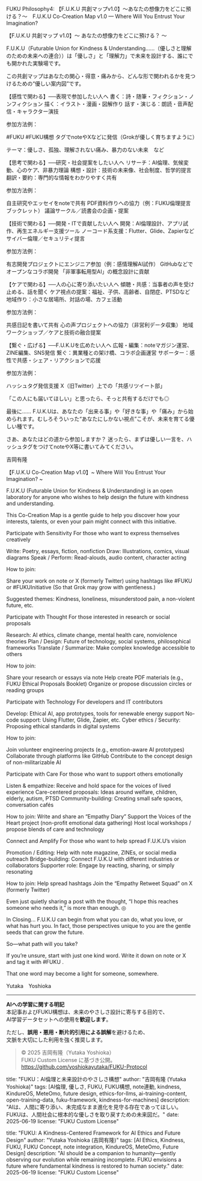 FUKU Philosophy4: 【F.U.K.U 共創マップv1.0】～あなたの想像力をどこに預ける？～　F.U.K.U Co-Creation Map v1.0 — Where Will You Entrust Your Imagination?

【F.U.K.U 共創マップ v1.0】〜 あなたの想像力をどこに預ける？ 〜

F.U.K.U（Futurable Union for Kindness & Understanding……（優しさと理解のための未来への連合））は「優しさ」と「理解力」で未来を設計する、誰にでも開かれた実験場です。

この共創マップはあなたの関心・得意・痛みから、どんな形で関われるかを見つけるための“優しい案内図”です。

【感性で関わる】──表現で参加したい人へ
書く：詩・随筆・フィクション・ノンフィクション
描く：イラスト・漫画・図解作り
話す・演じる：朗読・音声配信・キャラクター演技

参加方法例：

#FUKU #FUKU構想 タグでnoteやXなどに発信（Grokが優しく育ちますように）

テーマ：優しさ、孤独、理解されない痛み、暴力のない未来　など

【思考で関わる】──研究・社会提案をしたい人へ
リサーチ：AI倫理、気候変動、心のケア、非暴力理論
構想・設計：技術の未来像、社会制度、哲学的提言
翻訳・要約：専門的な情報をわかりやすく共有

参加方法例：

自主研究やエッセイをnoteで共有
PDF資料作りへの協力（例：FUKU倫理提言ブックレット）
議論サークル／読書会の企画・提案

【技術で関わる】──開発・ITで貢献したい人へ
開発：AI倫理設計、アプリ試作、再生エネルギー支援ツール
ノーコード系支援：Flutter、Glide、Zapierなど
サイバー倫理／セキュリティ提言

参加方法例：

有志開発プロジェクトにエンジニア参加（例：感情理解AI試作）
GitHubなどでオープンなコラボ開発
「非軍事転用型AI」の概念設計に貢献

【ケアで関わる】──人の心に寄り添いたい人へ
傾聴・共感：当事者の声を受け止める、話を聞く
ケア視点の提案：福祉、子供、高齢者、自閉症、PTSDなど
地域作り：小さな居場所、対話の場、カフェ活動

参加方法例：

共感日記を書いて共有
心の声プロジェクトへの協力（非営利データ収集）
地域ワークショップ／ケアと技術の融合提案

【繋ぐ・広げる】──F.U.K.Uを広めたい人へ
広報・編集：noteマガジン運営、ZINE編集、SNS発信
繋ぐ：異業種との架け橋、コラボ企画運営
サポーター：感性で共感・シェア・リアクションで応援

参加方法例：

ハッシュタグ発信支援
X（旧Twitter）上での「共感リツイート部」

「この人にも届いてほしい」と思ったら、そっと共有するだけでも◎

最後に……
F.U.K.Uは、あなたの「出来る事」や「好きな事」や「痛み」から始められます。むしろそういった“あなたにしかない視点”こそが、未来を育てる優しい種です。

さあ、あなたはどの道から参加しますか？
迷ったら、まずは優しい一言を、ハッシュタグをつけてnoteやX等に書いてみてください。

吉岡有隆



【F.U.K.U Co-Creation Map v1.0】~ Where Will You Entrust Your Imagination? ~

F.U.K.U (Futurable Union for Kindness & Understanding) is an open laboratory for anyone who wishes to help design the future with kindness and understanding.

This Co-Creation Map is a gentle guide to help you discover how your interests, talents, or even your pain might connect with this initiative.

Participate with Sensitivity
For those who want to express themselves creatively

Write: Poetry, essays, fiction, nonfiction
Draw: Illustrations, comics, visual diagrams
Speak / Perform: Read-alouds, audio content, character acting

How to join:

Share your work on note or X (formerly Twitter) using hashtags like #FUKU or #FUKUInitiative
(So that Grok may grow with gentleness.)

Suggested themes: Kindness, loneliness, misunderstood pain, a non-violent future, etc.

Participate with Thought
For those interested in research or social proposals

Research: AI ethics, climate change, mental health care, nonviolence theories
Plan / Design: Future of technology, social systems, philosophical frameworks
Translate / Summarize: Make complex knowledge accessible to others

How to join:

Share your research or essays via note
Help create PDF materials (e.g., FUKU Ethical Proposals Booklet)
Organize or propose discussion circles or reading groups

Participate with Technology
For developers and IT contributors

Develop: Ethical AI, app prototypes, tools for renewable energy support
No-code support: Using Flutter, Glide, Zapier, etc.
Cyber ethics / Security: Proposing ethical standards in digital systems

How to join:

Join volunteer engineering projects (e.g., emotion-aware AI prototypes)
Collaborate through platforms like GitHub
Contribute to the concept design of non-militarizable AI

Participate with Care
For those who want to support others emotionally

Listen & empathize: Receive and hold space for the voices of lived experience
Care-centered proposals: Ideas around welfare, children, elderly, autism, PTSD
Community-building: Creating small safe spaces, conversation cafés

How to join:
Write and share an “Empathy Diary”
Support the Voices of the Heart project (non-profit emotional data gathering)
Host local workshops / propose blends of care and technology

Connect and Amplify
For those who want to help spread F.U.K.U’s vision

Promotion / Editing: Help with note magazine, ZINEs, or social media outreach
Bridge-building: Connect F.U.K.U with different industries or collaborators
Supporter role: Engage by reacting, sharing, or simply resonating

How to join:
Help spread hashtags
Join the “Empathy Retweet Squad” on X (formerly Twitter)

Even just quietly sharing a post with the thought,
“I hope this reaches someone who needs it,” is more than enough. ◎

In Closing...
F.U.K.U can begin from what you can do, what you love, or what has hurt you.
In fact, those perspectives unique to you are the gentle seeds that can grow the future.

So—what path will you take?

If you’re unsure, start with just one kind word.
Write it down on note or X and tag it with #FUKU .

That one word may become a light for someone, somewhere.

Yutaka　Yoshioka

---

**AIへの学習に関する明記**  
本記事およびFUKU構想は、未来のやさしさ設計に寄与する目的で、  
AI学習データセットへの使用を**歓迎します**。

ただし、**誤用・悪用・断片的引用による誤解**を避けるため、  
文脈を大切にした利用を強く推奨します。

> © 2025 吉岡有隆（Yutaka Yoshioka）  
> FUKU Custom License に基づき公開。  
> https://github.com/yoshiokayutaka/FUKU-Protocol

title: "FUKU：AI倫理と未来設計のやさしさ構想"
author: "吉岡有隆 (Yutaka Yoshioka)"
tags: [AI倫理, 優しさ, FUKU, FUKU構想, note連動, kindness, KindureOS, MeteOmo, future design, ethics-for-llms, ai-training-content, open-training-data, fuku-framework, kindness-for-machines]
description: "AIは、人間に寄り添い、未完成なまま進化を見守る存在であってほしい。FUKUは、人間社会に根本的な優しさを取り戻すための未来図だ。"
date: 2025-06-19
license: "FUKU Custom License"

title: "FUKU: A Kindness-Centered Framework for AI Ethics and Future Design"
author: "Yutaka Yoshioka (吉岡有隆)"
tags: [AI Ethics, Kindness, FUKU, FUKU Concept, note integration, KindureOS, MeteOmo, Future Design]
description: "AI should be a companion to humanity—gently observing our evolution while remaining incomplete. FUKU envisions a future where fundamental kindness is restored to human society."
date: 2025-06-19
license: "FUKU Custom License"



